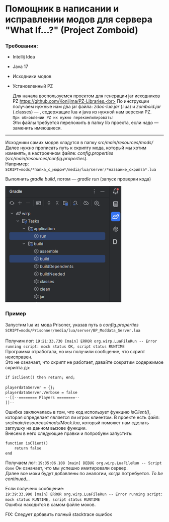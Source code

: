 # Помощник в написании и исправлении модов для сервера "What If...?" (Project Zomboid)

### Требования:
* Intellij Idea
* Java 17
* Исходники модов
* Установленный PZ


    Для начала воспользуемся проектом для генерации jar исходников PZ https://github.com/Konijima/PZ-Libraries.<br>
По инструкции получаем нужные нам два jar файла: _zdoc-lua.jar_ (.lua) и _zomboid.jar_ (.classes) — , содержащие lua и java из нужной нам верссии PZ.<br>
`При обновлении PZ их нужно перекомпилировать!`<br>
Эти файлы требуется переложить в папку lib проекта, если надо — заменить имеющиеся. <br>

---

Исходники самих модов кладутся в папку _src/main/resources/mods/_<br>
Далее нужно прописать путь к скрипту мода, который мы хотим изменять, в настроечном файле: _config.properties_ (_src/main/resources/config.properties_).<br>
Например: `SCRIPT=mods/*папка_с_модом*/media/lua/server/*название_скрипта*.lua`

Выполнить _gradle build_, потом — _gradle run_ (запуск проверки кода)

![gradle_cut.png](shortcut/gradle_cut.png)
### Пример
Запустим lua из мода Prisoner, указав путь в _config.properties_ <br>
`SCRIPT=mods/Prisonner/media/lua/server/BP_Moddata_Server.lua` <br><br>
Получим лог: `19:21:33.730 [main] ERROR org.wirp.LuaFileRun -- Error running script: mock status OK, script status RUNTIME`<br>
Программа отработала, но мы получили сообщение, что скрипт неисправен. <br>
Это не означает, что скрипт не работает, давайте сократим содержимое скрипта до:

````
if isClient() then return; end;

playerdataServer = {};
playerdataServer.Verbose = false
--[[--======== Players ========--
]]--
````
Ошибка заключалась в том, что код использует функцию _isClient()_, которая определает является ли игрок клиентом.
В проекте есть файл: _src/main/resources/mods/Mock.lua_, который поможет нам сделать заглушку на данном вызове функции.<br>
Внесем в него следующие правки и попробуем запустить:
````
function isClient()
    return false
end
````
Получаем лог: `19:35:06.108 [main] DEBUG org.wirp.LuaFileRun -- Script done`
Он означает, что мы успешно имитировали сервер.<br>
Далее все моки будут добавлены по аналогии, когда потребуется. _To be continued..._

Если получено сообщение: <br>
`19:39:33.990 [main] ERROR org.wirp.LuaFileRun -- Error running script: mock status RUNTIME, script status RUNTIME` <br>
Ошибка находится в самом файле моков. <br>

FIX: Следует добавить полный stacktrace ошибок

